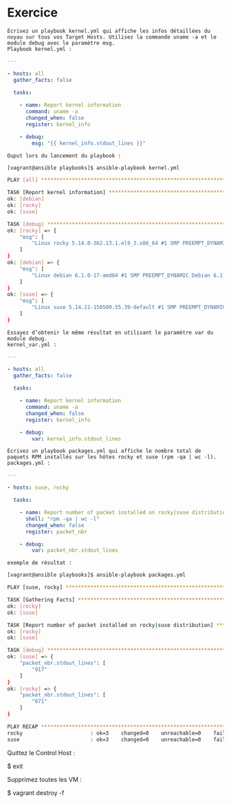 # Exercice

    Écrivez un playbook kernel.yml qui affiche les infos détaillées du noyau sur tous vos Target Hosts. Utilisez la commande uname -a et le module debug avec le paramètre msg.  
    Playbook kernel.yml :
```yaml
--- 

- hosts: all
  gather_facts: false
  
  tasks:

    - name: Report kernel information
      command: uname -a
      changed_when: false
      register: kernel_info

    - debug:
        msg: "{{ kernel_info.stdout_lines }}"
```
    

    Ouput lors du lancement du playbook :  
```bash
[vagrant@ansible playbooks]$ ansible-playbook kernel.yml 

PLAY [all] ***********************************************************************************************************************************************************************************************************

TASK [Report kernel information] *************************************************************************************************************************************************************************************
ok: [debian]
ok: [rocky]
ok: [suse]

TASK [debug] *********************************************************************************************************************************************************************************************************
ok: [rocky] => {
    "msg": [
        "Linux rocky 5.14.0-362.13.1.el9_3.x86_64 #1 SMP PREEMPT_DYNAMIC Wed Dec 13 14:07:45 UTC 2023 x86_64 x86_64 x86_64 GNU/Linux"
    ]
}
ok: [debian] => {
    "msg": [
        "Linux debian 6.1.0-17-amd64 #1 SMP PREEMPT_DYNAMIC Debian 6.1.69-1 (2023-12-30) x86_64 GNU/Linux"
    ]
}
ok: [suse] => {
    "msg": [
        "Linux suse 5.14.21-150500.55.39-default #1 SMP PREEMPT_DYNAMIC Tue Dec 5 10:06:35 UTC 2023 (2e4092e) x86_64 x86_64 x86_64 GNU/Linux"
    ]
}
```
    Essayez d’obtenir le même résultat en utilisant le paramètre var du module debug.
    kernel_var.yml :
```yaml
--- 

- hosts: all
  gather_facts: false
  
  tasks:

    - name: Report kernel information
      command: uname -a
      changed_when: false
      register: kernel_info

    - debug:
        var: kernel_info.stdout_lines
```

    Écrivez un playbook packages.yml qui affiche le nombre total de paquets RPM installés sur les hôtes rocky et suse (rpm -qa | wc -l).  
    packages.yml :
```yaml
---

- hosts: suse, rocky

  tasks:

    - name: Report number of packet installed on rocky|suse distribution
      shell: "rpm -qa | wc -l"
      changed_when: false
      register: packet_nbr

    - debug:
        var: packet_nbr.stdout_lines
```

    exemple de résultat :
```bash
[vagrant@ansible playbooks]$ ansible-playbook packages.yml 

PLAY [suse, rocky] ***************************************************************************************************************************************************************************************************

TASK [Gathering Facts] ***********************************************************************************************************************************************************************************************
ok: [rocky]
ok: [suse]

TASK [Report number of packet installed on rocky|suse distribution] **************************************************************************************************************************************************
ok: [rocky]
ok: [suse]

TASK [debug] *********************************************************************************************************************************************************************************************************
ok: [suse] => {
    "packet_nbr.stdout_lines": [
        "917"
    ]
}
ok: [rocky] => {
    "packet_nbr.stdout_lines": [
        "671"
    ]
}

PLAY RECAP ***********************************************************************************************************************************************************************************************************
rocky                      : ok=3    changed=0    unreachable=0    failed=0    skipped=0    rescued=0    ignored=0   
suse                       : ok=3    changed=0    unreachable=0    failed=0    skipped=0    rescued=0    ignored=0   
```
Quittez le Control Host :

$ exit

Supprimez toutes les VM :

$ vagrant destroy -f